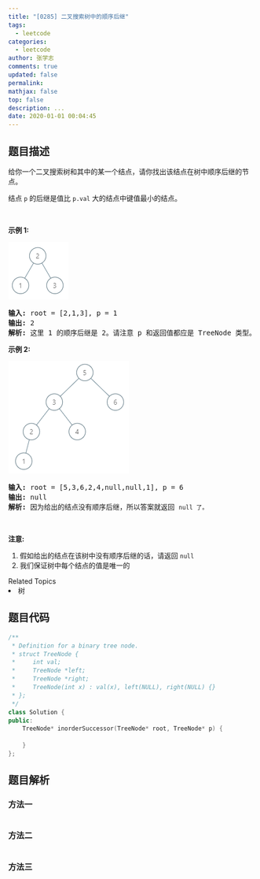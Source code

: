 ```yaml
---
title: "[0285] 二叉搜索树中的顺序后继"
tags:
  - leetcode
categories:
  - leetcode
author: 张学志
comments: true
updated: false
permalink:
mathjax: false
top: false
description: ...
date: 2020-01-01 00:04:45
---
```


## 题目描述

<p>给你一个二叉搜索树和其中的某一个结点，请你找出该结点在树中顺序后继的节点。</p>

<p>结点&nbsp;<code>p</code>&nbsp;的后继是值比&nbsp;<code>p.val</code>&nbsp;大的结点中键值最小的结点。</p>

<p>&nbsp;</p>

<p><strong>示例 1:</strong></p>

<p><img alt="" src="https://raw.githubusercontent.com/algoboy101/note_blog_leetcode/master/imgs/285_example_1.PNG" style="height: 117px; width: 122px;"></p>

<pre><strong>输入: </strong>root = [2,1,3], p = 1
<strong>输出: </strong>2
<strong>解析: </strong>这里 1 的顺序后继是 2。请注意 p 和返回值都应是 TreeNode 类型。
</pre>

<p><strong>示例&nbsp;2:</strong></p>

<p><img alt="" src="https://raw.githubusercontent.com/algoboy101/note_blog_leetcode/master/imgs/285_example_2.PNG" style="height: 229px; width: 246px;"></p>

<pre><strong>输入: </strong>root = [5,3,6,2,4,null,null,1], p = 6
<strong>输出: </strong>null
<strong>解析: </strong>因为给出的结点没有顺序后继，所以答案就返回 <code>null 了。</code>
</pre>

<p>&nbsp;</p>

<p><strong>注意:</strong></p>

<ol>
	<li>假如给出的结点在该树中没有顺序后继的话，请返回&nbsp;<code>null</code></li>
	<li>我们保证树中每个结点的值是唯一的</li>
</ol>
<div><div>Related Topics</div><div><li>树</li></div></div>

## 题目代码

```cpp
/**
 * Definition for a binary tree node.
 * struct TreeNode {
 *     int val;
 *     TreeNode *left;
 *     TreeNode *right;
 *     TreeNode(int x) : val(x), left(NULL), right(NULL) {}
 * };
 */
class Solution {
public:
    TreeNode* inorderSuccessor(TreeNode* root, TreeNode* p) {
        
    }
};
```

## 题目解析

### 方法一

```cpp

```

### 方法二

```cpp

```

### 方法三

```cpp

```

